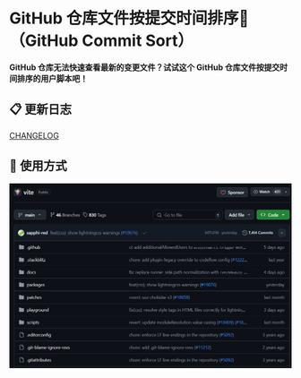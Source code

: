 # GitHub 仓库文件按提交时间排序📅（GitHub Commit Sort）

**GitHub 仓库无法快速查看最新的变更文件？试试这个 GitHub 仓库文件按提交时间排序的用户脚本吧！**

## 📋 更新日志

[CHANGELOG](https://github.com/xiaohuohumax/userscripts/blob/main/apps/github/commit-sort/CHANGELOG.md)

## 📖 使用方式

![](https://raw.githubusercontent.com/xiaohuohumax/userscripts/main/apps/github/commit-sort/images/sort.gif)
